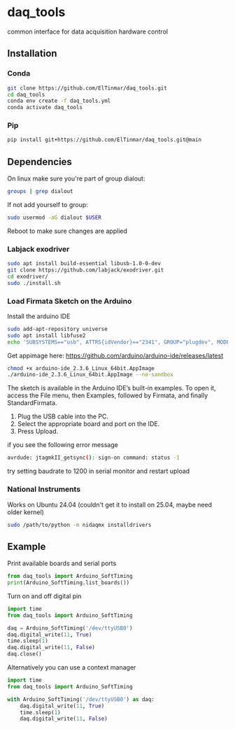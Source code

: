 # daq_tools
common interface for data acquisition hardware control 

## Installation

### Conda

```bash
git clone https://github.com/ElTinmar/daq_tools.git
cd daq_tools
conda env create -f daq_tools.yml
conda activate daq_tools
```

### Pip

```bash
pip install git+https://github.com/ElTinmar/daq_tools.git@main
```

## Dependencies

On linux make sure you're part of group dialout:
```bash
groups | grep dialout
```

If not add yourself to group:
```bash
sudo usermod -aG dialout $USER
```

Reboot to make sure changes are applied

### Labjack exodriver

```bash
sudo apt install build-essential libusb-1.0-0-dev
git clone https://github.com/labjack/exodriver.git
cd exodriver/
sudo ./install.sh
```

### Load Firmata Sketch on the Arduino

Install the arduino IDE

```bash
sudo add-apt-repository universe
sudo apt install libfuse2
echo 'SUBSYSTEMS=="usb", ATTRS{idVendor}=="2341", GROUP="plugdev", MODE="0666"' | sudo tee /etc/udev/rules.d/99-arduino.rules
```

Get appimage here: https://github.com/arduino/arduino-ide/releases/latest

```bash
chmod +x arduino-ide_2.3.6_Linux_64bit.AppImage
./arduino-ide_2.3.6_Linux_64bit.AppImage --no-sandbox
```

The sketch is available in the Arduino IDE’s built-in examples. To open it, access the File menu, then Examples, followed by Firmata, and finally StandardFirmata.
1. Plug the USB cable into the PC.  
2. Select the appropriate board and port on the IDE.  
3. Press Upload.  

if you see the following error message

```bash
avrdude: jtagmkII_getsync(): sign-on command: status -1
```

try setting baudrate to 1200 in serial monitor and restart upload

### National Instruments

Works on Ubuntu 24.04 (couldn't get it to install on 25.04, maybe need older kernel)

```bash
sudo /path/to/python -m nidaqmx installdrivers
```

## Example

Print available boards and serial ports

```python
from daq_tools import Arduino_SoftTiming
print(Arduino_SoftTiming.list_boards())
```

Turn on and off digital pin

```python
import time
from daq_tools import Arduino_SoftTiming

daq = Arduino_SoftTiming('/dev/ttyUSB0')
daq.digital_write(11, True)
time.sleep(1)
daq.digital_write(11, False)
daq.close()
```

Alternatively you can use a context manager

```python
import time
from daq_tools import Arduino_SoftTiming

with Arduino_SoftTiming('/dev/ttyUSB0') as daq:
    daq.digital_write(11, True)
    time.sleep(1)
    daq.digital_write(11, False)
```
